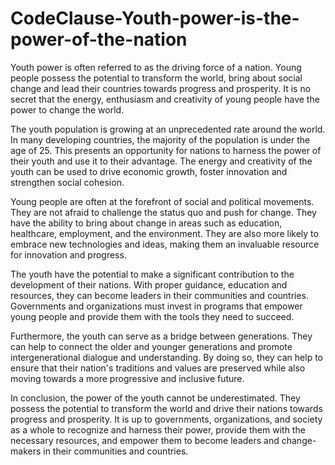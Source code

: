 # CodeClause-Youth-power-is-the-power-of-the-nation



Youth power is often referred to as the driving force of a nation. Young people possess the potential to transform the world, bring about social change and lead their countries towards progress and prosperity. It is no secret that the energy, enthusiasm and creativity of young people have the power to change the world.

The youth population is growing at an unprecedented rate around the world. In many developing countries, the majority of the population is under the age of 25. This presents an opportunity for nations to harness the power of their youth and use it to their advantage. The energy and creativity of the youth can be used to drive economic growth, foster innovation and strengthen social cohesion.

Young people are often at the forefront of social and political movements. They are not afraid to challenge the status quo and push for change. They have the ability to bring about change in areas such as education, healthcare, employment, and the environment. They are also more likely to embrace new technologies and ideas, making them an invaluable resource for innovation and progress.

The youth have the potential to make a significant contribution to the development of their nations. With proper guidance, education and resources, they can become leaders in their communities and countries. Governments and organizations must invest in programs that empower young people and provide them with the tools they need to succeed.

Furthermore, the youth can serve as a bridge between generations. They can help to connect the older and younger generations and promote intergenerational dialogue and understanding. By doing so, they can help to ensure that their nation's traditions and values are preserved while also moving towards a more progressive and inclusive future.

In conclusion, the power of the youth cannot be underestimated. They possess the potential to transform the world and drive their nations towards progress and prosperity. It is up to governments, organizations, and society as a whole to recognize and harness their power, provide them with the necessary resources, and empower them to become leaders and change-makers in their communities and countries.
